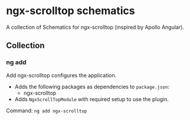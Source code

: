 # ngx-scrolltop schematics

A collection of Schematics for ngx-scrolltop (inspired by Apollo Angular).

## Collection

### ng add

Add ngx-scrolltop configures the application.

- Adds the following packages as dependencies to `package.json`:
  - ngx-scrolltop
- Adds `NgxScrollTopModule` with required setup to use the plugin.

Command: `ng add ngx-scrolltop`
